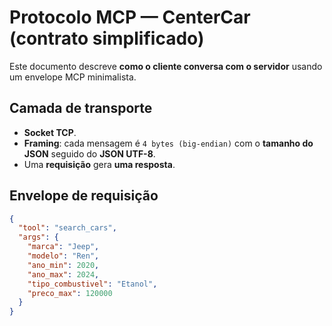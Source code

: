 # Protocolo MCP — CenterCar (contrato simplificado)

Este documento descreve **como o cliente conversa com o servidor** usando um envelope MCP minimalista.

## Camada de transporte
- **Socket TCP**.
- **Framing**: cada mensagem é `4 bytes (big-endian)` com o **tamanho do JSON** seguido do **JSON UTF-8**.
- Uma **requisição** gera **uma resposta**.

## Envelope de requisição
```json
{
  "tool": "search_cars",
  "args": {
    "marca": "Jeep",
    "modelo": "Ren",
    "ano_min": 2020,
    "ano_max": 2024,
    "tipo_combustivel": "Etanol",
    "preco_max": 120000
  }
}

